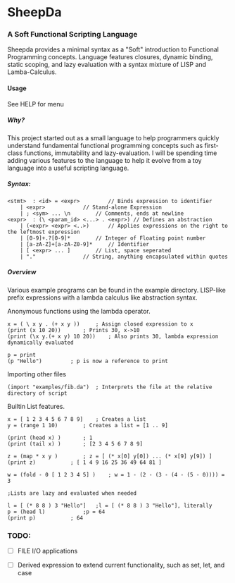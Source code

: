 # SheepDa
### A Soft Functional Scripting Language
Sheepda provides a minimal syntax as a "Soft" introduction to Functional Programming concepts.
Language features closures, dynamic binding, static scoping, and lazy evaluation with a syntax mixture of LISP and Lamba-Calculus. 

#### Usage
See HELP for menu

##### Why?
This project started out as a small language to help programmers quickly understand fundamental functional programming concepts such as first-class functions, immutability and lazy-evaluation. 
I will be spending time adding various features to the language to help it evolve from a toy language into a useful scripting language.

##### Syntax:
	<stmt>	: <id> = <expr>			// Binds expression to identifier
		| <expr>			// Stand-alone Expression
		| ; <sym> ... \n		// Comments, ends at newline
	<expr>	: (\ <param_id> <...> . <expr>)	// Defines an abstraction
		| (<expr> <expr> <..>)		// Applies expressions on the right to the leftmost expression
		| [0-9]+.?[0-9]*		// Integer of Floating point number 
		| [a-zA-Z]+[a-zA-Z0-9]*		// Identifier 
		| [ <expr> ... ]		// List, space seperated
		| "."				// String, anything encapsulated within quotes

##### Overview
Various example programs can be found in the example directory. 
LISP-like prefix expressions with a lambda calculus like abstraction syntax.

Anonymous functions using the lambda operator.


	x = ( \ x y . (+ x y ))		; Assign closed expression to x
	(print (x 10 20))		; Prints 30, x->10
	(print (\x y.(+ x y) 10 20))	; Also prints 30, lambda expression dynamically evaluated
	
	p = print
	(p "Hello")			; p is now a reference to print


Importing other files

	(import "examples/fib.da") 	; Interprets the file at the relative directory of script 

	
Builtin List features.
	
	x = [ 1 2 3 4 5 6 7 8 9]	; Creates a list
	y = (range 1 10)		; Creates a list = [1 .. 9]
	
	(print (head x) )		; 1
	(print (tail x) ) 		; [2 3 4 5 6 7 8 9]	

	z = (map * x y ) 		; z = [ (* x[0] y[0]) ... (* x[9] y[9]) ]
	(print z)			; [ 1 4 9 16 25 36 49 64 81 ]
	
	w = (fold - 0 [ 1 2 3 4 5] ) 	; w = 1 - (2 - (3 - (4 - (5 - 0)))) = 3 
	
	;Lists are lazy and evaluated when needed
	
	l = [ (* 8 8 ) 3 "Hello"]	;l = [ (* 8 8 ) 3 "Hello"], literally
	p = (head l)			;p = 64
	(print p)			; 64
	
### TODO:
- [ ] FILE I/O applications 
- [ ] Derived expression to extend current functionality, such as set, let, and case

